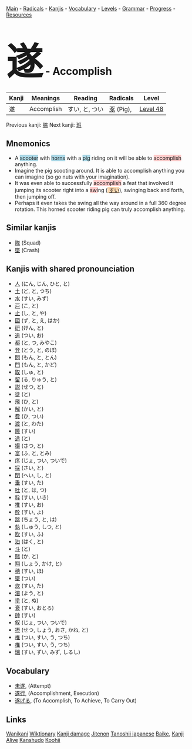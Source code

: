 <style> bigfont {font-size: 100px}</style>
[Main](../README.md) -
[Radicals](../radicals.md) -
[Kanjis](../kanjis.md) -
[Vocabulary](../vocabulary.md) -
[Levels](../levels.md) -
[Grammar](../grammar.md) - 
[Progress](../progress.md) -
[Resources](../resources.md)
# <bigfont> 遂</bigfont> - Accomplish 

| Kanji | Meanings | Reading | Radicals | Level |
| --- | --- | --- | --- | --- |
| 遂 | Accomplish | すい, と, つい | [豕](../radicals/豕.md) (Pig),  | [Level 48](../levels/wk_level48.md) |

Previous kanji: [脇](脇.md) Next kanji: [班](班.md) 

## Mnemonics
 * A <span style="background-color:#ADD8E6"> scooter</span> with <span style="background-color:#ADD8E6"> horns</span> with a <span style="background-color:#ADD8E6"> pig</span> riding on it will be able to <span style="background-color:#ffcccb"> accomplish</span> anything.
* Imagine the pig scooting around. It is able to accomplish anything you can imagine (so go nuts with your imagination).
* It was even able to successfully <span style="background-color:#ffcccb"> accomplish</span> a feat that involved it jumping its scooter right into a <span style="background-color:#ffcccb"> swi</span>ng (<span style="background-color:#fed8b1"> [すい](https://jisho.org/search/すい)</span>), swinging back and forth, then jumping off.
* Perhaps it even takes the swing all the way around in a full 360 degree rotation. This horned scooter riding pig can truly accomplish anything.


## Similar kanjis
 * [隊](隊.md) (Squad)
* [墜](墜.md) (Crash)



## Kanjis with shared pronounciation
 * [人](人.md) (にん, じん, ひと, と)
* [土](土.md) (ど, と, つち)
* [水](水.md) (すい, みず)
* [戸](戸.md) (こ, と)
* [止](止.md) (し, と, や)
* [図](図.md) (ず, と, え, はか)
* [研](研.md) (けん, と)
* [追](追.md) (つい, お)
* [都](都.md) (と, つ, みやこ)
* [登](登.md) (とう, と, のぼ)
* [問](問.md) (もん, と, とん)
* [門](門.md) (もん, と, かど)
* [取](取.md) (しゅ, と)
* [留](留.md) (る, りゅう, と)
* [説](説.md) (せつ, と)
* [徒](徒.md) (と)
* [飛](飛.md) (ひ, と)
* [解](解.md) (かい, と)
* [費](費.md) (ひ, つい)
* [渡](渡.md) (と, わた)
* [睡](睡.md) (すい)
* [途](途.md) (と)
* [撮](撮.md) (さつ, と)
* [富](富.md) (ふ, と, とみ)
* [序](序.md) (じょ, つい, ついで)
* [採](採.md) (さい, と)
* [閉](閉.md) (へい, し, と)
* [垂](垂.md) (すい, た)
* [吐](吐.md) (と, は, つ)
* [粋](粋.md) (すい, いき)
* [推](推.md) (すい, お)
* [酔](酔.md) (すい, よ)
* [跳](跳.md) (ちょう, と, は)
* [執](執.md) (しゅう, しつ, と)
* [吹](吹.md) (すい, ふ)
* [泊](泊.md) (はく, と)
* [斗](斗.md) (と)
* [賭](賭.md) (か, と)
* [翔](翔.md) (しょう, かけ, と)
* [穂](穂.md) (すい, ほ)
* [墜](墜.md) (つい)
* [炊](炊.md) (すい, た)
* [溶](溶.md) (よう, と)
* [塗](塗.md) (と, ぬ)
* [衰](衰.md) (すい, おとろ)
* [帥](帥.md) (すい)
* [叙](叙.md) (じょ, つい, ついで)
* [摂](摂.md) (せつ, しょう, おさ, かね, と)
* [椎](椎.md) (つい, すい, う, つち)
* [椎](椎.md) (つい, すい, う, つち)
* [瑞](瑞.md) (すい, ずい, みず, しるし)



## Vocabulary
 * [未遂](../vocabulary/遂.md), (Attempt)
* [遂行](../vocabulary/遂.md), (Accomplishment, Execution)
* [遂げる](../vocabulary/遂.md), (To Accomplish, To Achieve, To Carry Out)




## Links 


[Wanikani](https://www.wanikani.com/kanji/遂)
[Wiktionary](https://en.wiktionary.org/wiki/遂)
[Kanji damage](http://www.kanjidamage.com/kanji/search?utf8=✓&q=遂)
[Jitenon](https://jitenon.com/kanji/遂)
[Tanoshii japanese](https://www.tanoshiijapanese.com/dictionary/kanji.cfm?k=遂)
[Baike](https://baike.baidu.com/item/遂),
[Kanji Alive](https://app.kanjialive.com/遂)
[Kanshudo](https://www.kanshudo.com/searchmn?q=遂)
[Koohii](https://kanji.koohii.com/study/kanji/遂)
